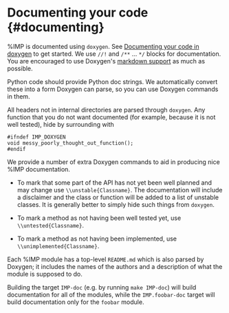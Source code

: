 Documenting your code {#documenting}
=====================

%IMP is documented using `doxygen`. See
[Documenting your code in doxygen](http://www.doxygen.nl/docblocks.html)
to get started. We use `//!` and `/**` ... `*/` blocks for documentation.
You are encouraged to use Doxygen's
[markdown support](http://www.stack.nl/~dimitri/doxygen/manual/markdown.html) as much as possible.

Python code should provide Python doc strings. We automatically convert these
into a form Doxygen can parse, so you can use Doxygen commands in them.

All headers not in internal directories are parsed through
`doxygen`. Any function that you do not want documented (for example,
because it is not well tested), hide by surrounding with

    #ifndef IMP_DOXYGEN
    void messy_poorly_thought_out_function();
    #endif

We provide a number of extra Doxygen commands to aid in producing nice
%IMP documentation.

- To mark that some part of the API has not yet been well planned and may change
  use `\\unstable{Classname}`. The documentation will include a disclaimer
  and the class or function will be added to a list of unstable classes. It is
  generally better to simply hide such things from `doxygen`.

- To mark a method as not having been well tested yet, use
  `\\untested{Classname}`.

- To mark a method as not having been implemented, use
  `\\unimplemented{Classname}`.

Each %IMP module has a top-level `README.md` which is also parsed
by Doxygen; it includes the names of the authors and
a description of what the module is supposed to do.

Building the target `IMP-doc` (e.g. by running `make IMP-doc`) will build
documentation for all of the modules, while the `IMP.foobar-doc` target
will build documentation only for the `foobar` module.
